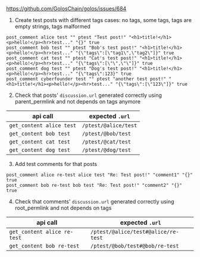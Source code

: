https://github.com/GolosChain/golos/issues/684

1. Create test posts with different tags cases: no tags, some tags, tags are empty strings, tags malformed
```
post_comment alice test "" ptest "Test post!" "<h1>title!</h1><p>hello!</p><hr>test..." "{}" true
post_comment bob test "" ptest "Bob's test post!" "<h1>title!</h1><p>hello!</p><hr>test..." "{\"tags\":[\"tag1\",\"tag2\"]}" true
post_comment cat test "" ptest "Cat's test post!" "<h1>title!</h1><p>hello!</p><hr>test..." "{\"tags\":[\"\",\"\"]}" true
post_comment dog test "" ptest "Dog's test post!" "<h1>title!</h1><p>hello!</p><hr>test..." "{\"tags\":123}" true
post_comment cyberfounder test "" ptest "another test post!" "<h1>title!</h1><p>hello!</p><hr>test..." "{\"tags\":[\"123\"]}" true
```

2. Check that posts' `discussion.url` generated correctly using parent_permlink and not depends on tags anymore

api call|expected `.url`
-|-
`get_content alice test`|`/ptest/@alice/test`
`get_content bob test`|`/ptest/@bob/test`
`get_content cat test`|`/ptest/@cat/test`
`get_content dog test`|`/ptest/@dog/test`

3. Add test comments for that posts
```
post_comment alice re-test alice test "Re: Test post!" "comment1" "{}" true
post_comment bob re-test bob test "Re: Test post!" "comment2" "{}" true
```

4. Check that comments' `discussion.url` generated correctly using root_permlink and not depends on tags

api call|expected `.url`
-|-
`get_content alice re-test`|`/ptest/@alice/test#@alice/re-test`
`get_content bob re-test`|`/ptest/@bob/test#@bob/re-test`
